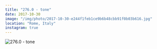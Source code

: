 ```yaml
---
title: "276.0 - tone"
date: 2017-10-30
image: "/img/photo/2017-10-30-e244f1feb1ce9b6b48cbb91f0b03b616.jpg"
location: "Rome, Italy"
instagram: true
---
```


![276.0 - tone](/img/photo/2017-10-30-e244f1feb1ce9b6b48cbb91f0b03b616.jpg)
